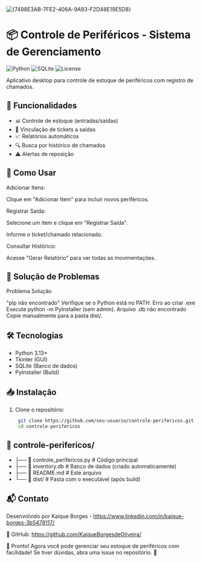 ![{7498E3AB-7FE2-406A-9A93-F2D48E19E5D8}](https://github.com/user-attachments/assets/54e9dd68-42cd-4be3-8f5f-37e5dbb36c3b)


# 📦 Controle de Periféricos - Sistema de Gerenciamento

![Python](https://img.shields.io/badge/Python-3.13%2B-blue)
![SQLite](https://img.shields.io/badge/SQLite-3-lightgrey)
![License](https://img.shields.io/badge/License-MIT-green)

Aplicativo desktop para controle de estoque de periféricos com registro de chamados.

## 🚀 Funcionalidades

- 📊 Controle de estoque (entradas/saídas)
- 🎫 Vinculação de tickets a saídas
- 📈 Relatórios automáticos
- 🔍 Busca por histórico de chamados
- ⚠️ Alertas de reposição

## 📌 Como Usar

  Adicionar Itens:
  
  Clique em "Adicionar Item" para incluir novos periféricos.
  
  Registrar Saída:
  
  Selecione um item e clique em "Registrar Saída".
  
  Informe o ticket/chamado relacionado.
  
  Consultar Histórico:
  
  Acesse "Gerar Relatório" para ver todas as movimentações.

## 🔧 Solução de Problemas

  Problema	Solução
  
  "pip não encontrado"	Verifique se o Python está no PATH.
  Erro ao criar .exe	Execute python -m PyInstaller (sem admin).
  Arquivo .db não encontrado	Copie manualmente para a pasta dist/.

## 🛠️ Tecnologias

- Python 3.13+
- Tkinter (GUI)
- SQLite (Banco de dados)
- PyInstaller (Build)

## 📥 Instalação

1. Clone o repositório:
   ```bash
    git clone https://github.com/seu-usuario/controle-perifericos.git
    cd controle-perifericos
   
## 📁 controle-perifericos/

  - ├── 📄 controle_perifericos.py   # Código principal
  - ├── 📄 inventory.db             # Banco de dados (criado automaticamente)
  - ├── 📄 README.md                # Este arquivo
  - └── 📁 dist/                    # Pasta com o executável (após build)

## 📬 Contato
Desenvolvido por Kaique Borges - https://www.linkedin.com/in/kaique-borges-3b5478117/

🔗 GitHub: https://github.com/KaiqueBorgesdeOliveira/

🎉 Pronto! Agora você pode gerenciar seu estoque de periféricos com facilidade!
Se tiver dúvidas, abra uma issue no repositório. 🚀
